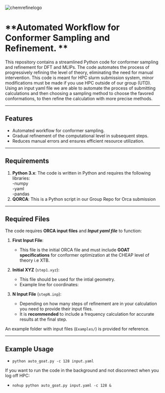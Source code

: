 ![chemrefinelogo](https://github.com/user-attachments/assets/ae7b1ad5-0d90-445c-be83-ddcb76fa85c3)

# **Automated Workflow for Conformer Sampling and Refinement. **

This repository contains a streamlined Python code for conformer sampling and refinement for DFT and MLIPs. The code automates the process of progressively refining the level of theory, eliminating the need for manual intervention. This code is meant for HPC slurm submission system, minor modifications must be made if you use HPC outside of our group (UTD). Using an input yaml file we are able to automate the process of submitting calculations and then choosing a sampling method to choose the favored conformations, to then refine the calculation with more precise methods.

---

## **Features**
- Automated workflow for conformer sampling.
- Gradual refinement of the computational level in subsequent steps.
- Reduces manual errors and ensures efficient resource utilization.

---

## **Requirements**
1. **Python 3.x**: The code is written in Python and requires the following libraries: \
   -numpy \
   -yaml \
   -pandas
2. **QORCA**: This is a Python script in our Group Repo for Orca submission
---

## **Required Files**
The code requires **ORCA input files** and ***Input yaml file*** to function:

1. **First Input File**:  
   - This file is the initial ORCA file and must include **GOAT specifications** for conformer optimization at the CHEAP level of theory i.e XTB.  

2. **Initial XYZ** (`step1.xyz`):  
   - This file should be used for the intial geometry.
   - Example line for coordinates:  
    
3. **N Input File** (`stepN.inp`):  
   - Depending on how many steps of refinement are in your calculation you need to provide their input files.  
   - It is **recommended** to include a frequency calculation for accurate results at the final step.
   
An example folder with input files (`Examples/`) is provided for reference.

---
## **Example Usage**
- `python auto_goat.py -c 128 input.yaml`
  
If you want to run the code in the background and not disconnect when you log off HPC:
- `nohup python auto_goat.py input.yaml -c 128 &`


